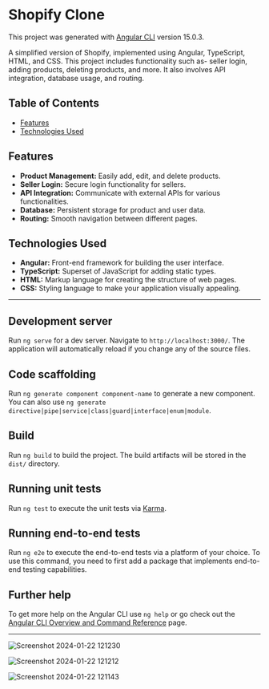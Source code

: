 # Shopify Clone

This project was generated with [Angular CLI](https://github.com/angular/angular-cli) version 15.0.3.


A simplified version of Shopify, implemented using Angular, TypeScript, HTML, and CSS. This project includes functionality such as- seller login, adding products, deleting products, and more. It also involves API integration, database usage, and routing.

## Table of Contents

- [Features](#features)
- [Technologies Used](#technologies-used)

## Features

- **Product Management:** Easily add, edit, and delete products.
- **Seller Login:** Secure login functionality for sellers.
- **API Integration:** Communicate with external APIs for various functionalities.
- **Database:** Persistent storage for product and user data.
- **Routing:** Smooth navigation between different pages.

## Technologies Used

- **Angular:** Front-end framework for building the user interface.
- **TypeScript:** Superset of JavaScript for adding static types.
- **HTML:** Markup language for creating the structure of web pages.
- **CSS:** Styling language to make your application visually appealing.

-----------------------------------------------------------------------------------------------------------------------

## Development server

Run `ng serve` for a dev server. Navigate to `http://localhost:3000/`. The application will automatically reload if you change any of the source files.

## Code scaffolding

Run `ng generate component component-name` to generate a new component. You can also use `ng generate directive|pipe|service|class|guard|interface|enum|module`.

## Build

Run `ng build` to build the project. The build artifacts will be stored in the `dist/` directory.

## Running unit tests

Run `ng test` to execute the unit tests via [Karma](https://karma-runner.github.io).

## Running end-to-end tests

Run `ng e2e` to execute the end-to-end tests via a platform of your choice. To use this command, you need to first add a package that implements end-to-end testing capabilities.

## Further help

To get more help on the Angular CLI use `ng help` or go check out the [Angular CLI Overview and Command Reference](https://angular.io/cli) page.


-------------------------------------------------------------------------------------------------------------



![Screenshot 2024-01-22 121230](https://github.com/Praveenkumar625/Shopify-Angular/assets/116333254/b5bdeddb-ea45-4c8f-ba60-35a876dfa692)

![Screenshot 2024-01-22 121212](https://github.com/Praveenkumar625/Shopify-Angular/assets/116333254/ba8eb1a1-1020-4db6-ac1c-db9ed146e362)

![Screenshot 2024-01-22 121143](https://github.com/Praveenkumar625/Shopify-Angular/assets/116333254/8c443906-3aa5-4d0d-9102-484b33076b96)
